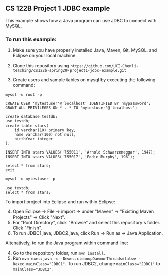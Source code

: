 ## CS 122B Project 1 JDBC example

This example shows how a Java program can use JDBC to connect with MySQL.

### To run this example: 

1. Make sure you have properly installed Java, Maven, Git, MySQL, and Eclipse on your local machine.
2. Clone this repository using `https://github.com/UCI-Chenli-teaching/cs122b-spring20-project1-jdbc-example.git`

3. Create users and sample tables on mysql by executing the following command:
```
mysql -u root -p

CREATE USER 'mytestuser'@'localhost' IDENTIFIED BY 'mypassword';
GRANT ALL PRIVILEGES ON * . * TO 'mytestuser'@'localhost';

create database testdb;
use testdb;
create table stars(
    id varchar(10) primary key,
    name varchar(100) not null,
    birthYear integer
);

INSERT INTO stars VALUES('755011', 'Arnold Schwarzeneggar', 1947);
INSERT INTO stars VALUES('755017', 'Eddie Murphy', 1961);

select * from stars;
exit

mysql -u mytestuser -p

use testdb;
select * from stars;
```

To import project into Eclipse and run within Eclipse:

4. Open Eclipse -> File -> import -> under "Maven" -> "Existing Maven Projects" -> Click "Next".
5. For "Root Directory", click "Browse" and select this repository's folder. Click "Finish".
6. To run JDBC1.java, JDBC2.java, click Run -> Run as -> Java Application.

Altenatively, to run the Java program within command line:

4. Go to the repository folder, run `mvn install`.
5. Run `mvn exec:java -q -Dexec.cleanupDaemonThreads=false -Dexec.mainClass="JDBC1"`. To run JDBC2, change `mainClass="JDBC1"` to `mainClass="JDBC2"`.
